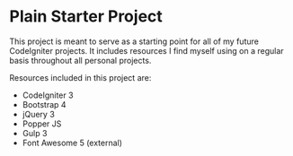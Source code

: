 Plain Starter Project
=====

This project is meant to serve as a starting point for all of my future CodeIgniter projects.
It includes resources I find myself using on a regular basis throughout all personal projects.

Resources included in this project are:
* CodeIgniter 3
* Bootstrap 4
* jQuery 3
* Popper JS
* Gulp 3
* Font Awesome 5 (external)

